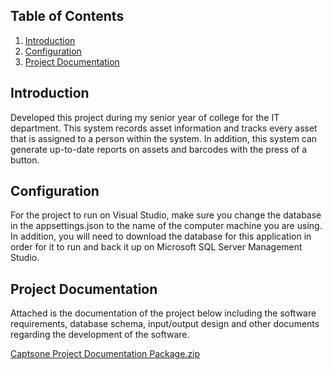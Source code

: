 ## Table of Contents
1. [Introduction]()
2. [Configuration](2024AMS/README.md#Configuration)
3. [Project Documentation](2024AMS/README.md#ProjectDocumentation)

## Introduction

Developed this project during my senior year of college for the IT department. This system records asset information and tracks every asset that is assigned to a person within the system. 
In addition, this system can generate up-to-date reports on assets and barcodes with the press of a button. 

## Configuration

For the project to run on Visual Studio, make sure you change the database in the appsettings.json to the name of the computer machine you are using. 
In addition, you will need to download the database for this application in order for it to run and back it up on Microsoft SQL Server Management Studio. 

## Project Documentation
Attached is the documentation of the project below including the software requirements, database schema, input/output design and other documents regarding the development of the software.

[Captsone Project Documentation Package.zip](https://github.com/user-attachments/files/16853307/Captsone.Project.Documentation.Package.zip)
